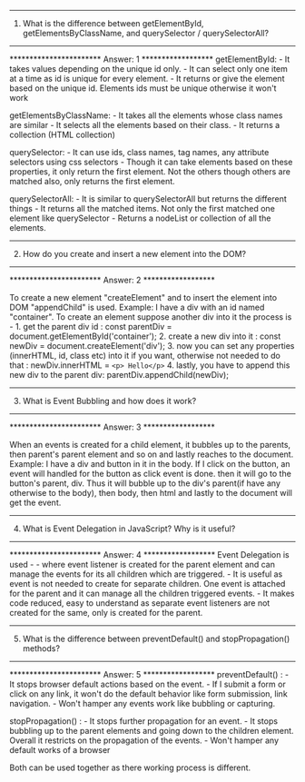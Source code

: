 
*****************************************************************************************************************
1. What is the difference between getElementById, getElementsByClassName, and querySelector / querySelectorAll?
*****************************************************************************************************************


*********************** Answer: 1 ******************
getElementById: 
    - It takes values depending on the unique id only. 
    - It can select only one item at a time as id is unique for every element.
    - It returns or give the element based on the unique id. Elements ids must be unique otherwise it won't work

getElementsByClassName:
    - It takes all the elements whose class names are similar
    - It selects all the elements based on their class.
    - It returns a collection (HTML collection)

querySelector:
    - It can use ids, class names, tag names, any attribute selectors using css selectors
    - Though it can take elements based on these properties, it only return the first element. Not the others though others are matched also, only returns the first element.

querySelectorAll:
    - It is similar to querySelectorAll but returns the different things
    - It returns all the matched items. Not only the first matched one element like querySelector
    - Returns a nodeList or collection of all the elements.




*****************************************************************************************************************
2. How do you create and insert a new element into the DOM?
*****************************************************************************************************************

*********************** Answer: 2 ******************

To create a new element "createElement" and to insert the element into DOM "appendChild" is used.
Example: I have a div with an id named "container". To create an element suppose another div into it the process is -
    1. get the parent div id : 
        const parentDiv = document.getElementById('container');
    2. create a new div into it : 
        const newDiv = document.createElement('div');
    3. now you can set any properties (innerHTML, id, class etc) into it if you want, otherwise not needed to do that :
        newDiv.innerHTML = `<p> Hello</p>`
    4. lastly, you have to append this new div to the parent div:
        parentDiv.appendChild(newDiv);




*****************************************************************************************************************
3. What is Event Bubbling and how does it work?
*****************************************************************************************************************

*********************** Answer: 3 ******************

When an events is created for a child element, it bubbles up to the parents, then parent's parent element and so on and lastly reaches to the document.
Example: 
I have a div and button in it in the body. If I click on the button, an event will handled for the button as click event is done. then it will go to the button's parent, div. Thus it will bubble up to the div's parent(if have any otherwise to the body), then body, then html and lastly to the document will get the event.



*****************************************************************************************************************
4. What is Event Delegation in JavaScript? Why is it useful?
*****************************************************************************************************************

*********************** Answer: 4 ******************
Event Delegation is used -
    - where event listener is created for the parent element and can manage the events for its all children which are triggered. 
    - It is useful as event is not needed to create for separate children. One event is attached for the parent and it can manage all the children triggered events.
    - It makes code reduced, easy to understand as separate event listeners are not created for the same, only is created for the parent.
    



*****************************************************************************************************************
5. What is the difference between preventDefault() and stopPropagation() methods?
*****************************************************************************************************************

*********************** Answer: 5 ******************
preventDefault() :
    - It stops browser default actions based on the event.
    - If I submit a form or click on any link, it won't do the default behavior like form submission, link navigation.
    - Won't hamper any events work like bubbling or capturing.

stopPropagation() :
    - It stops further propagation for an event. 
    - It stops bubbling up to the parent elements and going down to the children element. Overall it restricts on the propagation of the events.
    - Won't hamper any default works of a browser

Both can be used together as there working process is different.